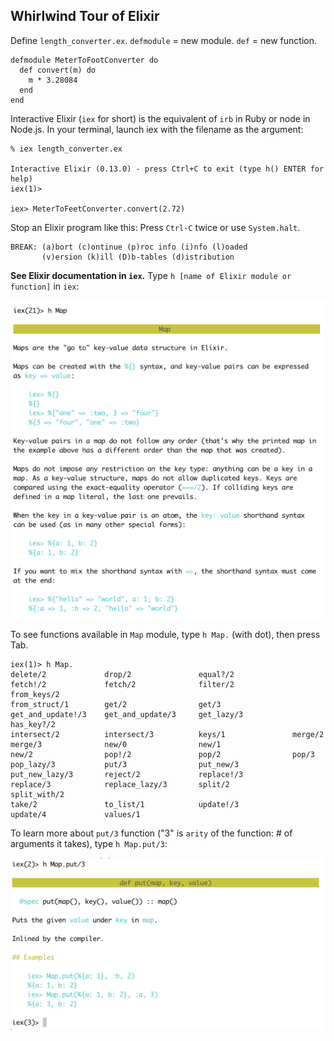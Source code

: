 ## Whirlwind Tour of Elixir

Define `length_converter.ex`. `defmodule` = new module. `def` = new function.
```
defmodule MeterToFootConverter do
  def convert(m) do
    m * 3.28084
  end
end
```
Interactive Elixir (`iex` for short) is the equivalent of `irb` in Ruby or node in Node.js. In your terminal, launch iex with the filename as the argument:
```
% iex length_converter.ex

Interactive Elixir (0.13.0) - press Ctrl+C to exit (type h() ENTER for help)
iex(1)>

iex> MeterToFeetConverter.convert(2.72)
```
Stop an Elixir program like this: Press `Ctrl-C` twice or use `System.halt`.
```
BREAK: (a)bort (c)ontinue (p)roc info (i)nfo (l)oaded
       (v)ersion (k)ill (D)b-tables (d)istribution
```
**See Elixir documentation in `iex`.** Type `h [name of Elixir module or function]` in `iex`:

![Elixir documentation Map](img/elixir-help-map.png)

To see functions available in `Map` module, type `h Map.` (with dot), then press Tab.
```
iex(1)> h Map.
delete/2             drop/2               equal?/2             fetch!/2             fetch/2              filter/2             from_keys/2
from_struct/1        get/2                get/3                get_and_update!/3    get_and_update/3     get_lazy/3           has_key?/2
intersect/2          intersect/3          keys/1               merge/2              merge/3              new/0                new/1
new/2                pop!/2               pop/2                pop/3                pop_lazy/3           put/3                put_new/3
put_new_lazy/3       reject/2             replace!/3           replace/3            replace_lazy/3       split/2              split_with/2
take/2               to_list/1            update!/3            update/4             values/1
```
To learn more about `put/3` function ("3" is `arity` of the function: # of arguments it takes), type `h Map.put/3`:

![Elixir documentation for Map.put/3](img/help-map-put.png)
